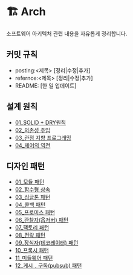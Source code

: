 #  🏗 Arch

소프트웨어 아키텍처 관련 내용을 자유롭게 정리합니다.  

## 커밋 규칙

- posting:<제목> [정리|수정|추가]
- refernce:<제목> [정리|수정|추가]
- README: [한 일 업데이트]

## 설계 원칙

- [01_SOLID + DRY원칙](/01_designPrinciples/01_solidAndDry.md)
- [02_의존성 주입](/01_designPrinciples/02_dependencyInjection.md)
- [03_관점 지향 프로그래밍](/01_designPrinciples/03_aspectOrientedProgramming.md)
- [04_제어의 역전](/01_designPrinciples/04_InversionOfControll.md)
## 디자인 패턴

- [01_모듈 패턴](/02_designPatterns/01_modulePattern.md)
- [02_함수형 상속](/02_designPatterns/02_functionalInheritance.md)
- [03_싱글톤 패턴](/02_designPatterns/03_singletonPattern.md)
- [04_콜백 패턴](/02_designPatterns/04_callbackPattern.md)
- [05_프로미스 패턴](/02_designPatterns/05_promisePattern.md)
- [06_관찰자(옵저버) 패턴](/02_designPatterns/06_observerPattern.md)
- [07_팩토리 패턴](/02_designPatterns/07_factoryPattern.md)
- [08_전략 패턴](/02_designPatterns/08_strategyPattern.md)
- [09_장식자(데코레이터) 패턴](/02_designPatterns/09_decoratorPattern.md)
- [10_프록시 패턴](/02_designPatterns/10_proxyPattern.md)
- [11_미들웨어 패턴](/02_designPatterns/11_middlewarePattern.md)
- [12_게시﹒구독(pubsub) 패턴](/02_designPatterns/12_pubsubPattern.md)
